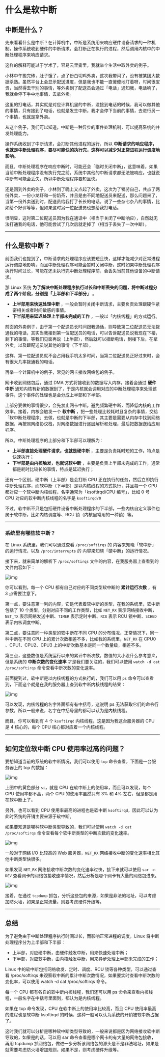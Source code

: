 # 什么是软中断

## 中断是什么？

先来看看什么是中断？在计算机中，中断是系统用来响应硬件设备请求的一种机制，操作系统收到硬件的中断请求，会打断正在执行的进程，然后调用内核中的中断处理程序来响应请求。

这样的解释可能过于学术了，容易云里雾里，我就举个生活中取外卖的例子。

小林中午搬完砖，肚子饿了，点了份白切鸡外卖，这次我带闪了，没有被某团大数据杀熟。虽然平台上会显示配送进度，但是我也不能一直傻傻地盯着呀，时间很宝贵，当然得去干别的事情，等外卖到了配送员会通过「电话」通知我，电话响了，我就会停下手中地事情，去拿外卖。

这里的打电话，其实就是对应计算机里的中断，没接到电话的时候，我可以做其他的事情，只有接到了电话，也就是发生中断，我才会停下当前的事情，去进行另一个事情，也就是拿外卖。

从这个例子，我们可以知道，中断是一种异步的事件处理机制，可以提高系统的并发处理能力。

操作系统收到了中断请求，会打断其他进程的运行，所以 **中断请求的响应程序，也就是中断处理程序，要尽可能快的执行完，这样可以减少对正常进程运行调度地影响。**

而且，中断处理程序在响应中断时，可能还会「临时关闭中断」，这意味着，如果当前中断处理程序没有执行完之前，系统中其他的中断请求都无法被响应，也就说中断有可能会丢失，所以中断处理程序要短且快。

还是回到外卖的例子，小林到了晚上又点起了外卖，这次为了犒劳自己，共点了两份外卖，一份小龙虾和一份奶茶，并且是由不同地配送员来配送，那么问题来了，当第一份外卖送到时，配送员给我打了长长的电话，说了一些杂七杂八的事情，比如给个好评等等，但如果这时另一位配送员也想给我打电话。

很明显，这时第二位配送员因为我在通话中（相当于关闭了中断响应），自然就无法打通我的电话，他可能尝试了几次后就走掉了（相当于丢失了一次中断）。

------

## 什么是软中断？

前面我们也提到了，中断请求的处理程序应该要短且快，这样才能减少对正常进程运行调度地影响，而且中断处理程序可能会暂时关闭中断，这时如果中断处理程序执行时间过长，可能在还未执行完中断处理程序前，会丢失当前其他设备的中断请求。

那 Linux 系统 **为了解决中断处理程序执行过长和中断丢失的问题，将中断过程分成了两个阶段，分别是「上半部和下半部分」** 。

- **上半部用来快速处理中断** ，一般会暂时关闭中断请求，主要负责处理跟硬件紧密相关或者时间敏感的事情。
- **下半部用来延迟处理上半部未完成的工作** ，一般以「内核线程」的方式运行。

前面的外卖例子，由于第一个配送员长时间跟我通话，则导致第二位配送员无法拨通我的电话，其实当我接到第一位配送员的电话，可以告诉配送员说我现在下楼，剩下的事情，等我们见面再说（上半部），然后就可以挂断电话，到楼下后，在拿外卖，以及跟配送员说其他的事情（下半部）。

这样，第一位配送员就不会占用我手机太多时间，当第二位配送员正好过来时，会有很大几率拨通我的电话。

再举一个计算机中的例子，常见的网卡接收网络包的例子。

网卡收到网络包后，通过 DMA 方式将接收到的数据写入内存，接着会通过 **硬件中断** 通知内核有新的数据到了，于是内核就会调用对应的中断处理程序来处理该事件，这个事件的处理也是会分成上半部和下半部。

上部分要做的事情很少，会先禁止网卡中断，避免频繁硬中断，而降低内核的工作效率。接着，内核会触发一个 **软中断** ，把一些处理比较耗时且复杂的事情，交给「软中断处理程序」去做，也就是中断的下半部，其主要是需要从内存中找到网络数据，再按照网络协议栈，对网络数据进行逐层解析和处理，最后把数据送给应用程序。

所以，中断处理程序的上部分和下半部可以理解为：

- **上半部直接处理硬件请求，也就是硬中断** ，主要是负责耗时短的工作，特点是快速执行；
- **下半部是由内核触发，也就说软中断** ，主要是负责上半部未完成的工作，通常都是耗时比较长的事情，特点是延迟执行；

还有一个区别，硬中断（上半部）是会打断 CPU 正在执行的任务，然后立即执行中断处理程序，而软中断（下半部）是以内核线程的方式执行，并且每一个 CPU 都对应一个软中断内核线程，名字通常为「ksoftirqd/CPU 编号」，比如 0 号 CPU 对应的软中断内核线程的名字是 `ksoftirqd/0`

不过，软中断不只是包括硬件设备中断处理程序的下半部，一些内核自定义事件也属于软中断，比如内核调度等、RCU 锁（内核里常用的一种锁）等。

------

### 系统里有哪些软中断？

在 Linux 系统里，我们可以通过查看 `/proc/softirqs` 的 内容来知晓「软中断」的运行情况，以及 `/proc/interrupts` 的 内容来知晓「硬中断」的运行情况。

接下来，就来简单的解析下 `/proc/softirqs` 文件的内容，在我服务器上查看到的文件内容如下：

![img](./assets/什么是软中断/1.png)

你可以看到，每一个 CPU 都有自己对应的不同类型软中断的 **累计运行次数** ，有 3 点需要注意下。

第一点，要注意第一列的内容，它是代表着软中断的类型，在我的系统里，软中断包括了 10 个类型，分别对应不同的工作类型，比如 `NET_RX` 表示网络接收中断，`NET_TX` 表示网络发送中断、`TIMER` 表示定时中断、`RCU` 表示 RCU 锁中断、`SCHED` 表示内核调度中断。

第二点，要注意同一种类型的软中断在不同 CPU 的分布情况，正常情况下，同一种中断在不同 CPU 上的累计次数相差不多，比如我的系统里，`NET_RX` 在 CPU0 、CPU1、CPU2、CPU3 上的中断次数基本是同一个数量级，相差不多。

第三点，这些数值是系统运行以来的累计中断次数，数值的大小没什么参考意义，但是系统的 **中断次数的变化速率** 才是我们要关注的，我们可以使用 `watch -d cat /proc/softirqs` 命令查看中断次数的变化速率。

前面提到过，软中断是以内核线程的方式执行的，我们可以用 `ps` 命令可以查看到，下面这个就是在我的服务器上查到软中断内核线程的结果：

![img](./assets/什么是软中断/2.png)

可以发现，内核线程的名字外面都有有中括号，这说明 ps 无法获取它们的命令行参数，所以一般来说，名字在中括号里的都可以认为是内核线程。

而且，你可以看到有 4 个 `ksoftirqd` 内核线程，这是因为我这台服务器的 CPU 是 4 核心的，每个 CPU 核心都对应着一个内核线程。

------

## 如何定位软中断 CPU 使用率过高的问题？

要想知道当前的系统的软中断情况，我们可以使用 `top` 命令查看，下面是一台服务器上的 top 的数据：

![img](./assets/什么是软中断/3.png)

上图中的黄色部分 `si`，就是 CPU 在软中断上的使用率，而且可以发现，每个 CPU 使用率都不高，两个 CPU 的使用率虽然只有 3% 和 4% 左右，但是都是用在软中断上了。

另外，也可以看到 CPU 使用率最高的进程也是软中断 `ksoftirqd`，因此可以认为此时系统的开销主要来源于软中断。

如果要知道是哪种软中断类型导致的，我们可以使用 `watch -d cat /proc/softirqs` 命令查看每个软中断类型的中断次数的变化速率。

![img](./assets/什么是软中断/4.png)

一般对于网络 I/O 比较高的 Web 服务器，`NET_RX` 网络接收中断的变化速率相比其他中断类型快很多。

如果发现 `NET_RX` 网络接收中断次数的变化速率过快，接下来就可以使用 `sar -n DEV` 查看网卡的网络包接收速率情况，然后分析是哪个网卡有大量的网络包进来。

![img](./assets/什么是软中断/5.png)

接着，在通过 `tcpdump` 抓包，分析这些包的来源，如果是非法的地址，可以考虑加防火墙，如果是正常流量，则要考虑硬件升级等。

------

## 总结

为了避免由于中断处理程序执行时间过长，而影响正常进程的调度，Linux 将中断处理程序分为上半部和下半部：

- 上半部，对应硬中断，由硬件触发中断，用来快速处理中断；
- 下半部，对应软中断，由内核触发中断，用来异步处理上半部未完成的工作；

Linux 中的软中断包括网络收发、定时、调度、RCU 锁等各种类型，可以通过查看 /proc/softirqs 来观察软中断的累计中断次数情况，如果要实时查看中断次数的变化率，可以使用 watch -d cat /proc/softirqs 命令。

每一个 CPU 都有各自的软中断内核线程，我们还可以用 ps 命令来查看内核线程，一般名字在中括号里面到，都认为是内核线程。

如果在 top 命令发现，CPU 在软中断上的使用率比较高，而且 CPU 使用率最高的进程也是软中断 ksoftirqd 的时候，这种一般可以认为系统的开销被软中断占据了。

这时我们就可以分析是哪种软中断类型导致的，一般来说都是因为网络接收软中断导致的，如果是的话，可以用 sar 命令查看是哪个网卡的有大量的网络包接收，再用 tcpdump 抓网络包，做进一步分析该网络包的源头是不是非法地址，如果是就需要考虑防火墙增加规则，如果不是，则考虑硬件升级等。